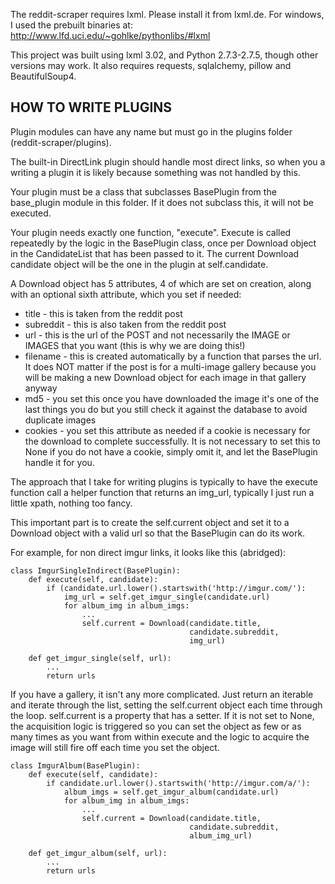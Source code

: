 The reddit-scraper requires lxml. Please install it from lxml.de.
For windows, I used the prebuilt binaries at:
http://www.lfd.uci.edu/~gohlke/pythonlibs/#lxml

This project was built using lxml 3.02, and Python 2.7.3-2.7.5,
though other versions may work. It also requires requests, sqlalchemy,
pillow and BeautifulSoup4.

HOW TO WRITE PLUGINS
--------------------------------------------------------------------------------
Plugin modules can have any name but must go in the plugins folder
(reddit-scraper/plugins).

The built-in DirectLink plugin should handle most direct links,
so when you a writing a plugin it is likely because something was not handled
by this.

Your plugin must be a class that subclasses BasePlugin from the base_plugin
module in this folder. If it does not subclass this, it will not be executed.

Your plugin needs exactly one function, "execute". Execute is called repeatedly
by the logic in the BasePlugin class, once per Download object in the
CandidateList that has been passed to it. The current Download candidate
object will be the one in the plugin at self.candidate.

A Download object has 5 attributes, 4 of which are set on creation,
along with an optional sixth attribute, which you set if needed:
* title     - this is taken from the reddit post
* subreddit - this is also taken from the reddit post
* url       - this is the url of the POST and not necessarily the IMAGE or
                IMAGES that you want (this is why we are doing this!)
* filename  - this is created automatically by a function that parses the
                url. It does NOT matter if the post is for a multi-image
                gallery because you will be making a new Download object for
                each image in that gallery anyway
* md5       - you set this once you have downloaded the image it's one of
                the last things you do but you still check it against the
                database to avoid duplicate images
* cookies   - you set this attribute as needed if a cookie is necessary for
                the download to complete successfully. It is not necessary to
                set this to None if you do not have a cookie, simply omit it,
                and let the BasePlugin handle it for you.

The approach that I take for writing plugins is typically to have the execute
function call a helper function that returns an img_url,
typically I just run a little xpath, nothing too fancy.

This important part is to create the self.current object and set it to a
Download object with a valid url so that the BasePlugin can do its work.

For example, for non direct imgur links, it looks like this (abridged):

    class ImgurSingleIndirect(BasePlugin):
        def execute(self, candidate):
            if (candidate.url.lower().startswith('http://imgur.com/'):
                img_url = self.get_imgur_single(candidate.url)
                for album_img in album_imgs:
                    ...
                    self.current = Download(candidate.title,
                                            candidate.subreddit,
                                            img_url)

        def get_imgur_single(self, url):
            ...
            return urls

If you have a gallery, it isn't any more complicated. Just return an iterable
and iterate through the list, setting the self.current object each time
through the loop. self.current is a property that has a setter. If it is not
set to None, the acquisition logic is triggered so you can set the object as
few or as many times as you want from within execute and the logic to acquire
the image will still fire off each time you set the object.

    class ImgurAlbum(BasePlugin):
        def execute(self, candidate):
            if candidate.url.lower().startswith('http://imgur.com/a/'):
                album_imgs = self.get_imgur_album(candidate.url)
                for album_img in album_imgs:
                    ...
                    self.current = Download(candidate.title,
                                            candidate.subreddit,
                                            album_img_url)

        def get_imgur_album(self, url):
            ...
            return urls